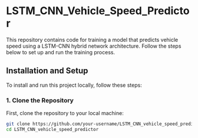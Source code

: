 # LSTM_CNN_Vehicle_Speed_Predictor

This repository contains code for training a model that predicts vehicle speed using a LSTM-CNN hybrid network architecture. Follow the steps below to set up and run the training process.

## Installation and Setup

To install and run this project locally, follow these steps:

### 1. Clone the Repository
First, clone the repository to your local machine:
```bash
git clone https://github.com/your-username/LSTM_CNN_vehicle_speed_predictor.git
cd LSTM_CNN_vehicle_speed_predictor
```
